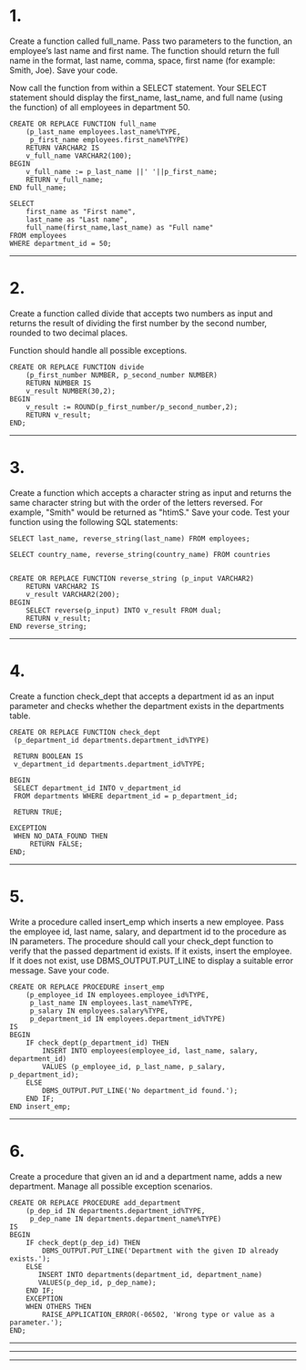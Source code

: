 # 1.
Create a function called full_name. 
Pass two parameters to the function, an employee’s last name and first name. 
The function should return the full name in the format, last name, comma, space, first name (for example: Smith, Joe).
Save your code.

Now call the function from within a SELECT statement. Your SELECT statement should display the first_name, last_name, and full name (using the function) of all employees in department 50.

    CREATE OR REPLACE FUNCTION full_name
        (p_last_name employees.last_name%TYPE,
         p_first_name employees.first_name%TYPE)
        RETURN VARCHAR2 IS
        v_full_name VARCHAR2(100);
    BEGIN
        v_full_name := p_last_name ||' '||p_first_name;
        RETURN v_full_name;
    END full_name;

    SELECT 
        first_name as "First name", 
        last_name as "Last name", 
        full_name(first_name,last_name) as "Full name"
    FROM employees
    WHERE department_id = 50;

---

# 2.

Create a function called divide that accepts two numbers as input 
and returns the result of dividing the first number by the second number, 
rounded to two decimal places.

Function should handle all possible exceptions.

    CREATE OR REPLACE FUNCTION divide
        (p_first_number NUMBER, p_second_number NUMBER) 
        RETURN NUMBER IS
        v_result NUMBER(30,2);
    BEGIN
        v_result := ROUND(p_first_number/p_second_number,2);
        RETURN v_result;
    END;

---

# 3.
Create a function which accepts a character string as input and returns the same character string but with the order of the letters reversed. For example, "Smith" would be returned as "htimS." Save your code.
Test your function using the following SQL statements: 

    SELECT last_name, reverse_string(last_name) FROM employees; 

    SELECT country_name, reverse_string(country_name) FROM countries


    CREATE OR REPLACE FUNCTION reverse_string (p_input VARCHAR2)
        RETURN VARCHAR2 IS
        v_result VARCHAR2(200);
    BEGIN
        SELECT reverse(p_input) INTO v_result FROM dual;
        RETURN v_result;
    END reverse_string;


---

# 4.
Create a function check_dept that accepts a department id as an 
input parameter and checks whether the department exists in the departments table.


    CREATE OR REPLACE FUNCTION check_dept
     (p_department_id departments.department_id%TYPE)

     RETURN BOOLEAN IS
     v_department_id departments.department_id%TYPE;

    BEGIN
     SELECT department_id INTO v_department_id
     FROM departments WHERE department_id = p_department_id;

     RETURN TRUE;

    EXCEPTION
     WHEN NO_DATA_FOUND THEN
         RETURN FALSE;
    END;


---

# 5.
Write a procedure called insert_emp which inserts a new employee. Pass the employee id, last name, salary, and department id to the procedure as IN parameters. The procedure should call your check_dept function to verify that the passed department id exists. If it exists, insert the employee. If it does not exist, 
use DBMS_OUTPUT.PUT_LINE to display a suitable error message. Save your code.

    CREATE OR REPLACE PROCEDURE insert_emp
        (p_employee_id IN employees.employee_id%TYPE,
         p_last_name IN employees.last_name%TYPE,
         p_salary IN employees.salary%TYPE,
         p_department_id IN employees.department_id%TYPE)
    IS
    BEGIN
        IF check_dept(p_department_id) THEN
            INSERT INTO employees(employee_id, last_name, salary, department_id)
            VALUES (p_employee_id, p_last_name, p_salary, p_department_id);
        ELSE
            DBMS_OUTPUT.PUT_LINE('No department_id found.');
        END IF;
    END insert_emp;

---

# 6.
Create a procedure that given an id and a department name, adds a new department.
Manage all possible exception scenarios. 


    CREATE OR REPLACE PROCEDURE add_department
        (p_dep_id IN departments.department_id%TYPE,
         p_dep_name IN departments.department_name%TYPE)
    IS
    BEGIN
        IF check_dept(p_dep_id) THEN
            DBMS_OUTPUT.PUT_LINE('Department with the given ID already exists.');
        ELSE
           INSERT INTO departments(department_id, department_name)
           VALUES(p_dep_id, p_dep_name);
        END IF;
        EXCEPTION
        WHEN OTHERS THEN
            RAISE_APPLICATION_ERROR(-06502, 'Wrong type or value as a parameter.');
    END;


---
---
---
